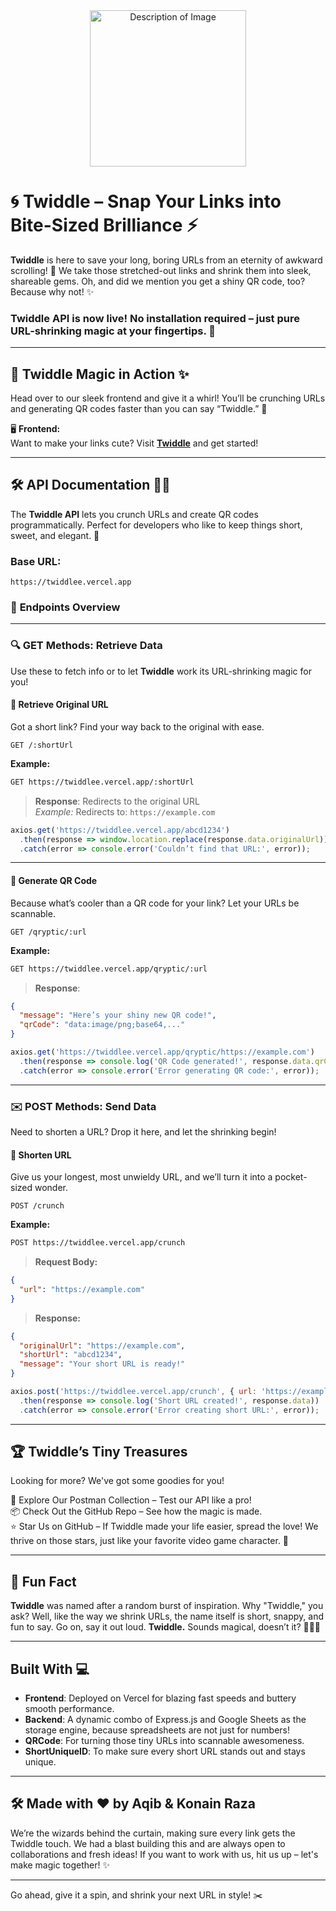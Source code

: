 <div align="center">
  <img src="https://cdn-icons-png.flaticon.com/512/8372/8372114.png" alt="Description of Image" width="250px" />
</div>


# 🌀 **Twiddle** – Snap Your Links into Bite-Sized Brilliance ⚡

**Twiddle** is here to save your long, boring URLs from an eternity of awkward scrolling! 🚀 We take those stretched-out links and shrink them into sleek, shareable gems. Oh, and did we mention you get a shiny QR code, too? Because why not! ✨

### **Twiddle API** is now live! No installation required – just pure URL-shrinking magic at your fingertips. 🎉

---

## 🔗 **Twiddle Magic in Action** ✨

Head over to our sleek frontend and give it a whirl! You’ll be crunching URLs and generating QR codes faster than you can say “Twiddle.” 🍪

🖥️ **Frontend:**  
Want to make your links cute? Visit [**Twiddle**](https://twiddleee.netlify.app/) and get started!

---

## 🛠️ **API Documentation** 🚀✨

The **Twiddle API** lets you crunch URLs and create QR codes programmatically. Perfect for developers who like to keep things short, sweet, and elegant. 🍬

### **Base URL**:  
`https://twiddlee.vercel.app`

### 📖 **Endpoints Overview**

---

### 🔍 **GET Methods: Retrieve Data**  
Use these to fetch info or to let **Twiddle** work its URL-shrinking magic for you!

#### 🚀 **Retrieve Original URL**  
Got a short link? Find your way back to the original with ease.

`GET /:shortUrl`

**Example:**
```bash
GET https://twiddlee.vercel.app/:shortUrl
```
> **Response**: Redirects to the original URL  
> *Example:* Redirects to: `https://example.com`

```javascript
axios.get('https://twiddlee.vercel.app/abcd1234')
  .then(response => window.location.replace(response.data.originalUrl))
  .catch(error => console.error('Couldn’t find that URL:', error));
```

---

#### 📱 **Generate QR Code**  
Because what’s cooler than a QR code for your link? Let your URLs be scannable.

`GET /qryptic/:url`

**Example:**
```bash
GET https://twiddlee.vercel.app/qryptic/:url
```
> **Response**:  
```json
{
  "message": "Here’s your shiny new QR code!",
  "qrCode": "data:image/png;base64,..."
}
```

```javascript
axios.get('https://twiddlee.vercel.app/qryptic/https://example.com')
  .then(response => console.log('QR Code generated!', response.data.qrCode))
  .catch(error => console.error('Error generating QR code:', error));
```

---

### ✉️ **POST Methods: Send Data**  
Need to shorten a URL? Drop it here, and let the shrinking begin!

#### 🔮 **Shorten URL**  
Give us your longest, most unwieldy URL, and we’ll turn it into a pocket-sized wonder.

`POST /crunch`

**Example:**
```bash
POST https://twiddlee.vercel.app/crunch
```
> **Request Body:**
```json
{
  "url": "https://example.com"
}
```

> **Response:**
```json
{
  "originalUrl": "https://example.com",
  "shortUrl": "abcd1234",
  "message": "Your short URL is ready!"
}
```

```javascript
axios.post('https://twiddlee.vercel.app/crunch', { url: 'https://example.com' })
  .then(response => console.log('Short URL created!', response.data))
  .catch(error => console.error('Error creating short URL:', error));
```

---

## 🏆 **Twiddle’s Tiny Treasures**  
Looking for more? We've got some goodies for you!

🚀 Explore Our Postman Collection – Test our API like a pro!  
📦 Check Out the GitHub Repo – See how the magic is made.  
⭐️ Star Us on GitHub – If Twiddle made your life easier, spread the love! We thrive on those stars, just like your favorite video game character. 🌟

---

## 🎩 **Fun Fact**  
**Twiddle** was named after a random burst of inspiration. Why "Twiddle," you ask? Well, like the way we shrink URLs, the name itself is short, snappy, and fun to say. Go on, say it out loud. **Twiddle.** Sounds magical, doesn’t it? 🧙‍♂️✨

---

## **Built With** 💻

- **Frontend**: Deployed on Vercel for blazing fast speeds and buttery smooth performance.  
- **Backend**: A dynamic combo of Express.js and Google Sheets as the storage engine, because spreadsheets are not just for numbers!  
- **QRCode**: For turning those tiny URLs into scannable awesomeness.  
- **ShortUniqueID**: To make sure every short URL stands out and stays unique.  

---

## 🛠️ **Made with ❤️ by Aqib & Konain Raza**  
We’re the wizards behind the curtain, making sure every link gets the Twiddle touch. We had a blast building this and are always open to collaborations and fresh ideas! If you want to work with us, hit us up – let's make magic together! ✨

---

Go ahead, give it a spin, and shrink your next URL in style! ✂️
